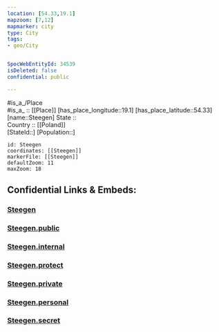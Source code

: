 ```yaml
---
location: [54.33,19.1] 
mapzoom: [7,12] 
mapmarker: city 
type: City
tags:
- geo/City


SpocWebEntityId: 34539
isDeleted: false
confidential: public

---
```

#is_a_/Place  
#is_a_ :: [[Place]] 
[has_place_longitude::19.1] 
[has_place_latitude::54.33] 
[name::Steegen] 
State ::  
Country :: [[Poland]]  
[StateId::] 
[Population::] 



```leaflet
id: Steegen
coordinates: [[Steegen]] 
markerFile: [[Steegen]] 
defaultZoom: 11 
maxZoom: 18
```


## Confidential Links & Embeds: 

### [Steegen](/_Standards/Earth/Continent/Europe/Europe~East/Poland/Provinces~Poland/Pomeranian/City/Steegen.md) 

### [Steegen.public](/_public/Earth/Continent/Europe/Europe~East/Poland/Provinces~Poland/Pomeranian/City/Steegen.public.md) 

### [Steegen.internal](/_internal/Earth/Continent/Europe/Europe~East/Poland/Provinces~Poland/Pomeranian/City/Steegen.internal.md) 

### [Steegen.protect](/_protect/Earth/Continent/Europe/Europe~East/Poland/Provinces~Poland/Pomeranian/City/Steegen.protect.md) 

### [Steegen.private](/_private/Earth/Continent/Europe/Europe~East/Poland/Provinces~Poland/Pomeranian/City/Steegen.private.md) 

### [Steegen.personal](/_personal/Earth/Continent/Europe/Europe~East/Poland/Provinces~Poland/Pomeranian/City/Steegen.personal.md) 

### [Steegen.secret](/_secret/Earth/Continent/Europe/Europe~East/Poland/Provinces~Poland/Pomeranian/City/Steegen.secret.md)

